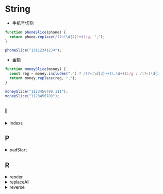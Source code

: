 # String

- 手机号切割

```js
function phoneSlice(phone) {
  return phone.replace(/(?=(\d{4})+$)/g, ",");
}

phoneSlice("13112341234");
```

- 金额

```js
function moneySlice(money) {
  const reg = money.includes(".") ? /(?=(\d{3})+(\.\d+)$)/g : /(?=(\d{3})+$)/g;
  return money.replace(reg, ",");
}

moneySlice("1123456789.111");
moneySlice("1123456789");
```

## I

<details>
<summary>indexs</summary>

```js
function indexs(str, substr) {
  const list = [];
  if (substr === '') return list
  const len = substr.length
  let index = -len;
  while (true) {
    index = str.indexOf(substr, index + len);
    if (index < 0) return list;
    list.push(index);
  }
}

indexs('test####test$$$$test', 'test');
```

</details>

## P

<details>
<summary>padStart</summary>

```js
function padStart(str, length, padStr = ' ') {
  return Array.from({ length: length - str.length }, () => padStr)
    .concat(str
    ).join('')
}

padStart("123", 5, '');
padStart("123", 5, '-');
padStart("123", 3, '-');
```

</details>

## R

<details>
<summary>render</summary>

```js
function render(template, data) {
  const iterator = template.matchAll(/\{\{(\w+)\}\}/g);
  for (let i of iterator) {
    if (i) {
      template = template.replace(i[0], data[i[1]]);
    }
  }
  return template;
}

render("{{d}} {{k}}", { d: 12, k: 123 });
```

</details>


<details>
<summary>replaceAll</summary>

```js
function replaceAll(origin, from, to) {
  let current = origin
  if (from === to) return current
  if (from === '') return current.replace(/(?=.|$)/g, to)
  const length = from.length
  let res = ''
  let index = -1

  while ((index = current.indexOf(from)) > -1) {
    res += current.slice(0, index + length).replace(from, to)
    current = current.slice(index + length)
  }
  return res + current
}

replaceAll("a_a_a_a", 'a', 'b');
```

</details>

<details>
<summary>reverse</summary>

```js
function reverse(str = '') {
  return [...str].reverse().join('')
}

reverse('123456789')
```

</details>



